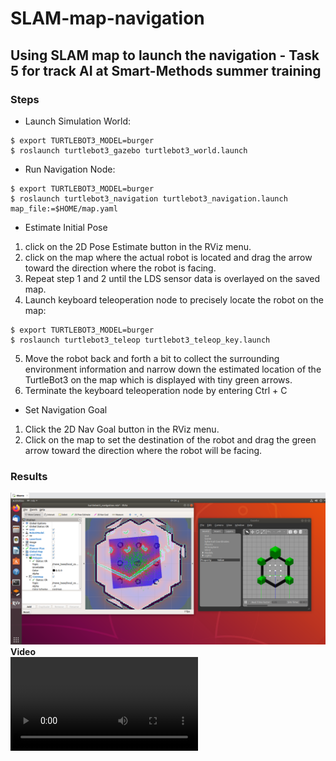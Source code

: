 # SLAM-map-navigation 
## Using SLAM map to launch the navigation -  Task 5 for track AI at Smart-Methods summer training

### Steps 
- Launch Simulation World:
```
$ export TURTLEBOT3_MODEL=burger
$ roslaunch turtlebot3_gazebo turtlebot3_world.launch
```
- Run Navigation Node:
```
$ export TURTLEBOT3_MODEL=burger
$ roslaunch turtlebot3_navigation turtlebot3_navigation.launch map_file:=$HOME/map.yaml
```
- Estimate Initial Pose
1. click on the 2D Pose Estimate button in the RViz menu.
2. click on the map where the actual robot is located and drag the arrow toward the direction where the robot is facing.
3. Repeat step 1 and 2 until the LDS sensor data is overlayed on the saved map.
4. Launch keyboard teleoperation node to precisely locate the robot on the map:
```
$ export TURTLEBOT3_MODEL=burger
$ roslaunch turtlebot3_teleop turtlebot3_teleop_key.launch
```
5. Move the robot back and forth a bit to collect the surrounding environment information and narrow down the estimated location of the TurtleBot3 on the map which is displayed with tiny green arrows.
6. Terminate the keyboard teleoperation node by entering Ctrl + C

- Set Navigation Goal
1. Click the 2D Nav Goal button in the RViz menu.
2. Click on the map to set the destination of the robot and drag the green arrow toward the direction where the robot will be facing.

### Results 
![navigation](Task4.PNG)
</br>
**Video**
</br>
![Vid](AI-Task4.mp4)
